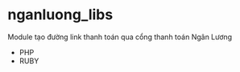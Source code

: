 nganluong_libs
==============
Module tạo đường link thanh toán qua cổng thanh toán Ngân Lương
* PHP
* RUBY
